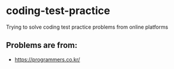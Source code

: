 # coding-test-practice

Trying to solve coding test practice problems from online platforms

## Problems are from:
- https://programmers.co.kr/
